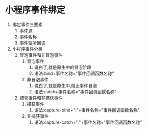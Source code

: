 # 小程序事件绑定

1. 绑定事件三要素
   1. 事件源
   2. 事件名称
   3. 事件监听回调
2. 小程序事件分类
   1. 冒泡事件和非冒泡事件
      1. 冒泡事件
         1. 说白了,就是原生中的冒泡阶段
         2. 语法:bind+事件名称="事件回调函数名称"
      2. 非冒泡事件
         1. 说白了,就是原生中,阻止事件冒泡
         2. 语法:catch+事件名称="事件回调函数名称"
   2. 捕获事件和非捕获事件
      1. 捕获事件
         1. 语法:capture-bind+":"+事件名称="事件回调函数名称"
      2. 非捕获事件
         1. 语法:capture-catch+":"+事件名称="事件回调函数名称"

